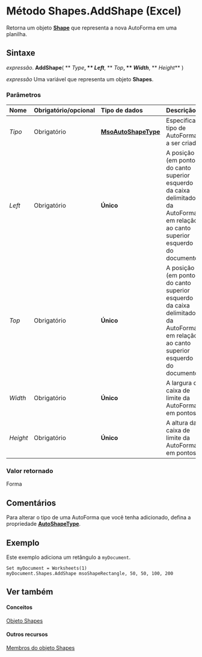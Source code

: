 
# Método Shapes.AddShape (Excel)

Retorna um objeto  **[Shape](8f01fcd1-b7d9-5216-2de5-40fb6648a403.md)** que representa a nova AutoForma em uma planilha.


## Sintaxe

 _expressão_. **AddShape**( ** _Type_**, ** _Left_**, ** _Top_**, ** _Width_**, ** _Height_** )

 _expressão_ Uma variável que representa um objeto **Shapes**.


### Parâmetros



|**Nome**|**Obrigatório/opcional**|**Tipo de dados**|**Descrição**|
|:-----|:-----|:-----|:-----|
| _Tipo_|Obrigatório|**[MsoAutoShapeType](http://msdn.microsoft.com/library/7e6fe414-2b25-56d7-a678-b6e718329118%28Office.15%29.aspx)**|Especifica o tipo de AutoForma a ser criada.|
| _Left_|Obrigatório|**Único**|A posição (em pontos) do canto superior esquerdo da caixa delimitadora da AutoForma em relação ao canto superior esquerdo do documento.|
| _Top_|Obrigatório|**Único**|A posição (em pontos) do canto superior esquerdo da caixa delimitadora da AutoForma em relação ao canto superior esquerdo do documento.|
| _Width_|Obrigatório|**Único**|A largura da caixa de limite da AutoForma, em pontos.|
| _Height_|Obrigatório|**Único**|A altura da caixa de limite da AutoForma, em pontos.|

### Valor retornado

Forma


## Comentários

Para alterar o tipo de uma AutoForma que você tenha adicionado, defina a propriedade  **[AutoShapeType](3fdc36be-dd08-4fa1-8cef-a5ecf913eae0.md)**.


## Exemplo

Este exemplo adiciona um retângulo a  `myDocument`.


```
Set myDocument = Worksheets(1) 
myDocument.Shapes.AddShape msoShapeRectangle, 50, 50, 100, 200
```


## Ver também


#### Conceitos


[Objeto Shapes](f9c6548c-d028-1b70-a11c-c4b45ff19177.md)
#### Outros recursos


[Membros do objeto Shapes](f5d0be42-46cc-2916-8953-401e50a5cef7.md)